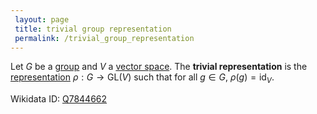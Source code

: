 ```yaml
---
 layout: page
 title: trivial group representation
 permalink: /trivial_group_representation
---
```

Let $G$ be a [group](https://defsmath.github.io/DefsMath/group) and $V$ a [vector space](https://defsmath.github.io/DefsMath/vector_space). The **trivial representation** is the [representation](https://defsmath.github.io/DefsMath/group_representation) $\rho: G\to \text{GL}(V)$ such that for all $g\in G$, $\rho(g) = \text{id}_V$. 

Wikidata ID: [Q7844662](https://www.wikidata.org/wiki/Q7844662)